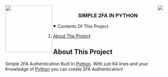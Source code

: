 <img src="https://www.python.org/static/community_logos/python-powered-h-140x182.png" align="right"/>
<img src="https://upload.wikimedia.org/wikipedia/commons/thumb/b/b2/Repl.it_logo.svg/1200px-Repl.it_logo.svg.png" align="left" height="150" width="150"/>

<h3 align="center">SIMPLE 2FA IN PYTHON</h3>

<details open="open">
  <summary>Contents Of This Project</summary>
  <ol>
    <li>
      <a href="#about-the-project">About The Project</a>
      <ul>
  </ol>
</details>

## About This Project

Simple 2FA Authentication Built In [Python](https://www.python.org/). With just 64 lines and your Knowledge of [Python](https://www.python.org/) you can create 2FA Authentication!
